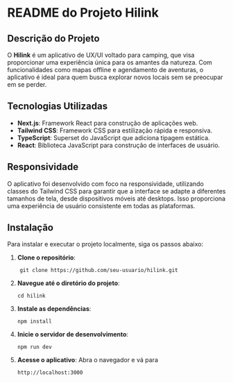 # README do Projeto Hilink

## Descrição do Projeto

O **Hilink** é um aplicativo de UX/UI voltado para camping, que visa proporcionar uma experiência única para os amantes da natureza. Com funcionalidades como mapas offline e agendamento de aventuras, o aplicativo é ideal para quem busca explorar novos locais sem se preocupar em se perder.

## Tecnologias Utilizadas

- **Next.js**: Framework React para construção de aplicações web.
- **Tailwind CSS**: Framework CSS para estilização rápida e responsiva.
- **TypeScript**: Superset do JavaScript que adiciona tipagem estática.
- **React**: Biblioteca JavaScript para construção de interfaces de usuário.

## Responsividade

O aplicativo foi desenvolvido com foco na responsividade, utilizando classes do Tailwind CSS para garantir que a interface se adapte a diferentes tamanhos de tela, desde dispositivos móveis até desktops. Isso proporciona uma experiência de usuário consistente em todas as plataformas.

## Instalação

Para instalar e executar o projeto localmente, siga os passos abaixo:

1. **Clone o repositório**:
```
    git clone https://github.com/seu-usuario/hilink.git
```
    
2. **Navegue até o diretório do projeto**:
    ```
    cd hilink
    ```
    
3. **Instale as dependências**:
    ```
    npm install
    ```
    
4. **Inicie o servidor de desenvolvimento**:
    ```
    npm run dev
    ```
    
5. **Acesse o aplicativo**: Abra o navegador e vá para 
    ```
    http://localhost:3000
    ```